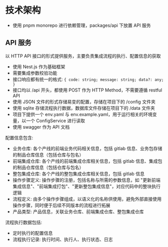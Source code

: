 # 技术架构

- 使用 pnpm monorepo 进行依赖管理，packages/api 下放置 API 服务

## API 服务

以 HTTP API 接口的形式提供服务，主要负责集成流程的执行、配置信息的获取

- 使用 Nest.js 作为基础框架
- 需要集成参数校验功能
- 接口响应都有统一的格式: `{ code: string; message: string; data?: any; }`
- 接口均以 /api 开头，都使用 POST 作为 HTTP Method，不需要遵循 restful API
- 使用 JSON 文件的形式存储易变的配置，存储在项目下的 /config 文件夹
- 使用 sqlite 存储流程执行数据，数据库文件存储在项目下的 /data 文件夹
- 项目下提供一个 env.yaml 与 env.example.yaml，用于运行相关的环境变量，以一个 ConfigService 进行读取
- 使用 swagger 作为 API 文档

配置信息包含:

- 业务仓库: 各个产线的前端业务代码相关信息，包括 gitlab 信息、业务包存储的制品仓库信息（包括仓库与包名）
- 前端集成仓库: 各个产线的前端集成仓库相关信息，包括 gitlab 信息、集成包的制品仓库信息（包括仓库与包名）
- 整包集成仓库: 各个产线的整包集成仓库相关信息，包括 gitlab 信息
- 操作步骤定义: 操作步骤的注册，包括名称与所需的参数信息，如 "更新前端集成信息"、"前端集成打包"、"更新整包集成信息"，对应代码中的整块执行逻辑
- 流程定义: 由多个操作步骤组成，以语义化的名称供使用，避免外部直接使用操作步骤，同时便于后续不同版本的流程进行拓展
- 产品类型: 产品信息，关联业务仓库、前端集成仓库、整包集成仓库

流程执行数据包括:

- 定时执行的配置信息
- 流程执行记录: 执行时间、执行人、执行状态、日志
